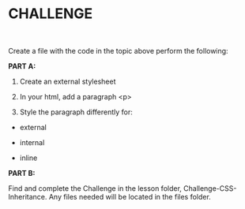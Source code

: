 CHALLENGE
=========

 

Create a file with the code in the topic above perform the following:

**PART A:**

1.  Create an external stylesheet

2.  In your html, add a paragraph \<p\>

3.  Style the paragraph differently for:

-   external

-   internal

-   inline

**PART B:**

Find and complete the Challenge in the lesson folder, Challenge-CSS-Inheritance.
Any files needed will be located in the files folder.
